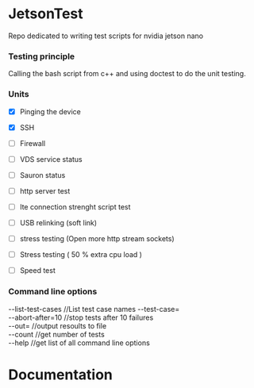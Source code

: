 # JetsonTest
Repo dedicated to writing test scripts for nvidia jetson nano

<h3> Testing principle </h3>
Calling the bash script from c++ and using doctest to do the unit testing.
 

<h3> Units </h3>

- [x] Pinging the device  
- [x] SSH 
- [ ] Firewall 
- [ ] VDS service status  
- [ ] Sauron status  
- [ ] http server test  
- [ ] lte connection strenght script test 
- [ ] USB relinking (soft link)
- [ ] stress testing (Open more http stream sockets)
- [ ] Stress testing ( 50 % extra cpu load )
- [ ] Speed test 


<h3> Command line options </h3>  

--list-test-cases          //List test case names
--test-case= <math>,<util> //Execute only matching tests   
--abort-after=10           //stop tests after 10 failures   
--out=<string>             //output resoults to file  
--count                    //get number of tests  
--help                     //get list of all command line options  
 
 
 # Documentation
 
 
 

